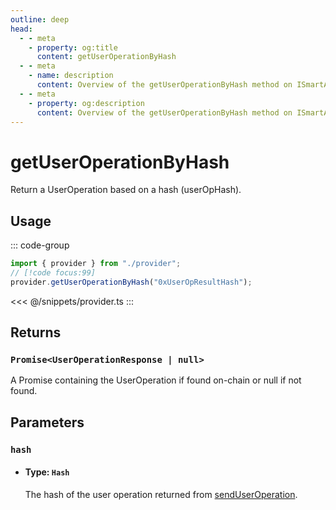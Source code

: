 ```yaml
---
outline: deep
head:
  - - meta
    - property: og:title
      content: getUserOperationByHash
  - - meta
    - name: description
      content: Overview of the getUserOperationByHash method on ISmartAccountProvider
  - - meta
    - property: og:description
      content: Overview of the getUserOperationByHash method on ISmartAccountProvider
---
```


# getUserOperationByHash

Return a UserOperation based on a hash (userOpHash).

## Usage

::: code-group

```ts [example.ts]
import { provider } from "./provider";
// [!code focus:99]
provider.getUserOperationByHash("0xUserOpResultHash");
```

<<< @/snippets/provider.ts
:::

## Returns

### `Promise<UserOperationResponse | null>`

A Promise containing the UserOperation if found on-chain or null if not found.

## Parameters

### `hash`

- #### Type: `Hash`
  The hash of the user operation returned from [sendUserOperation](./sendUserOperation).
